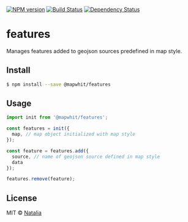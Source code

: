 [![NPM version][npm-image]][npm-url]
[![Build Status][build-image]][build-url]
[![Dependency Status][deps-image]][deps-url]

# features

Manages features added to geojson sources predefined in map style.

## Install

```sh
$ npm install --save @mapwhit/features
```

## Usage

```js
import init from '@mapwhit/features';

const features = init({
  map, // map object initialized with map style
});

const feature = features.add({
  source, // name of geojson source defined in map style
  data
});

features.remove(feature);
```

## License

MIT © [Natalia](https://melitele.me)

[npm-image]: https://img.shields.io/npm/v/@mapwhit/features
[npm-url]: https://npmjs.org/package/@mapwhit/features

[build-url]: https://github.com/mapwhit/features/actions/workflows/check.yaml
[build-image]: https://img.shields.io/github/actions/workflow/status/mapwhit/features/check.yaml?branch=main

[deps-image]: https://img.shields.io/librariesio/release/npm/@mapwhit/features
[deps-url]: https://libraries.io/npm/@mapwhit%2Ffeature
